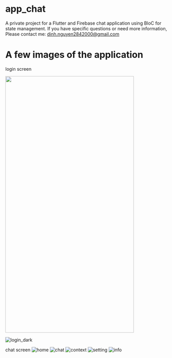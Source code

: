 # app_chat

A private project for a Flutter and Firebase chat application using BloC for state management. If you have specific questions or need more information,
Please contact me:
dinh.nguyen2842000@gmail.com

# A few images of the application
login screen 

<img src="https://github.com/dinhnguyen28/app_chat/assets/82631708/e9c6b462-8c18-4364-a458-eac3e1c44cf0" width="400" height="800">

![login_dark](https://github.com/dinhnguyen28/app_chat/assets/82631708/b8da155d-5029-4629-928b-db378771ba93)

chat screen
![home](https://github.com/dinhnguyen28/app_chat/assets/82631708/3c2ba9b0-c560-4d1a-b83a-4edcf3313f7a)
![chat](https://github.com/dinhnguyen28/app_chat/assets/82631708/174dc9dd-5aa4-49ca-b54c-116d986fe149)
![context](https://github.com/dinhnguyen28/app_chat/assets/82631708/788898ae-cc6e-4a20-b9ea-560a66b9de7b)
![setting](https://github.com/dinhnguyen28/app_chat/assets/82631708/15774bb6-57f9-49af-8f75-ab37846f007e)
![info](https://github.com/dinhnguyen28/app_chat/assets/82631708/1d7b7426-4e1a-49cf-a25d-d31672f67c7c)
